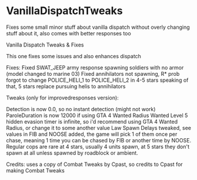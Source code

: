 # VanillaDispatchTweaks
Fixes some small minor stuff about vanilla dispatch without overly changing stuff about it, also comes with better responses too

Vanilla Dispatch Tweaks & Fixes

This one fixes some issues and also enhances dispatch

Fixes:
Fixed SWAT_JEEP army response spawning soldiers with no armor (model changed to marine 03)
Fixed annihilators not spawning, R* prob forgot to change POLICE_HELI_1 to POLICE_HELI_2 in 4-5 stars
speaking of that, 5 stars replace pursuing helis to annihilators

Tweaks (only for improvedresponses version):

Detection is now 0.0, so no instant detection (might not work)
ParoleDuration is now 12000 if using GTA 4 Wanted Radius
Wanted Level 5 hidden evasion timer is infinite, so i'd recommend using GTA 4 Wanted Radius, or change it to some another value
Law Spawn Delays tweaked, see values in <LawSpawnDelayMin>
FIB and NOOSE added, the game will pick 1 of them once per chase, meaning 1 time you can be chased by FIB or another time by NOOSE.
Regular cops are rare at 4 stars, usually 4 units spawn, at 5 stars they don't spawn at all unless spawned by roadblock or ambient.


Credits:
uses a copy of Combat Tweaks by Cpast, so credits to Cpast for making Combat Tweaks
